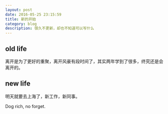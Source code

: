 ```yaml
---
layout: post
date: 2016-05-25 23:15:59
title: 新的开始
category: blog
description: 很久不更新，却也不知道可以写什么
---
```


## old life

离开是为了更好的重聚，离开风豪有段时间了，其实两年学到了很多，终究还是会离开的。

## new life

明天就要去上海了，新工作，新同事。    

Dog rich, no forget.    